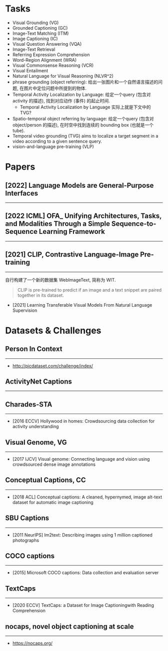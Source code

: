 # Tasks
- Visual Grounding (VG)
- Grounded Captioning (GC)
- Image-Text Matching (ITM)
- Image Captioning (IC)
- Visual Question Answering (VQA)
- Image-Text Retrieval
- Referring Expression Comprehension
- Word-Region Alignment (WRA)
- Visual Commonsense Reasoning (VCR)
- Visual Entailment
- Natural Language for Visual Reasoning (NLVR^2)
- phrase grounding (object referring): 给出一张图片和一个自然语言描述的问题, 在图片中定位问题中所提到的物体.
- Temporal Activity Localization by Language: 给定一个query (包含对 activity 的描述), 找到对应动作 (事件) 的起止时间.
    - Temporal Activity Localization by Language 实际上就是下文中的 TVG?
- Spatio-temporal object referring by language: 给定一个query (包含对 object/person 的描述), 在时空中找到连续的 bounding box (也就是一个 tube).
- Temporal video grounding (TVG) aims to localize a target segment in a video according to a given sentence query. 
- vision-and-language pre-training (VLP)

# Papers
## [2022] Language Models are General-Purpose Interfaces
---

## [2022 ICML] OFA_ Unifying Architectures, Tasks, and Modalities Through a Simple Sequence-to-Sequence Learning Framework
---

## [2021] CLIP, Contrastive Language-Image Pre-training
----
自行构建了一个新的数据集 WebImageText, 简称为 WIT.

> CLIP is pre-trained to predict if an image and a text snippet are paired together in its dataset.

- [2021] Learning Transferable Visual Models From Natural Language Supervision

# Datasets & Challenges

## Person In Context
----
- http://picdataset.com/challenge/index/

## ActivityNet Captions
----

## Charades-STA
----
- [2016 ECCV] Hollywood in homes: Crowdsourcing data collection for activity understanding

## Visual Genome, VG
----
- [2017 IJCV] Visual genome: Connecting language and vision using crowdsourced dense image annotations

## Conceptual Captions, CC
----
- [2018 ACL] Conceptual captions: A cleaned, hypernymed, image alt-text dataset for automatic image captioning

## SBU Captions
----
- [2011 NeurIPS] Im2text: Describing images using 1 million captioned photographs

## COCO captions
----
- [2015] Microsoft COCO captions: Data collection and evaluation server

## TextCaps
----
- [2020 ECCV] TextCaps: a Dataset for Image Captioningwith Reading Comprehension

## nocaps, novel object captioning at scale
----
- https://nocaps.org/

